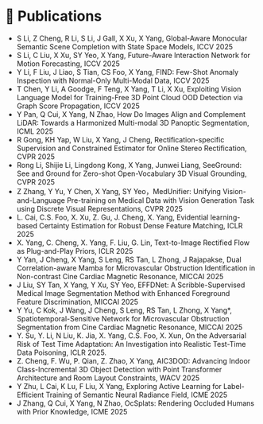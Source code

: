 # 📝 Publications 
-	S Li, Z Cheng, R Li, S Li, J Gall, X Xu, X Yang, Global-Aware Monocular Semantic Scene Completion with State Space Models, ICCV 2025
-	S Li, C Liu, X Xu, SY Yeo, X Yang, Future-Aware Interaction Network for Motion Forecasting, ICCV 2025
-	Y Li, F Liu, J Liao, S Tian, CS Foo, X Yang, FIND: Few-Shot Anomaly Inspection with Normal-Only Multi-Modal Data, ICCV 2025
-	T Chen, Y Li, A Goodge, F Teng, X Yang, T Li, X Xu, Exploiting Vision Language Model for Training-Free 3D Point Cloud OOD Detection via Graph Score Propagation, ICCV 2025
-	Y Pan, Q Cui, X Yang, N Zhao, How Do Images Align and Complement LiDAR: Towards a Harmonized Multi-modal 3D Panoptic Segmentation, ICML 2025
-	R Gong, KH Yap, W Liu, X Yang, J Cheng, Rectification-specific Supervision and Constrained Estimator for Online Stereo Rectification, CVPR 2025
-	Rong Li, Shijie Li, Lingdong Kong, X Yang, Junwei Liang, SeeGround: See and Ground for Zero-shot Open-Vocabulary 3D Visual Grounding, CVPR 2025
-	Z Zhang, Y Yu, Y Chen, X Yang, SY Yeo，MedUnifier: Unifying Vision-and-Language Pre-training on Medical Data with Vision Generation Task using Discrete Visual Representations, CVPR 2025 
-	L. Cai, C.S. Foo, X. Xu, Z. Gu, J. Cheng, X. Yang, Evidential learning-based Certainty Estimation for Robust Dense Feature Matching, ICLR 2025
-	X. Yang, C. Cheng, X. Yang, F. Liu, G. Lin, Text-to-Image Rectified Flow as Plug-and-Play Priors, ICLR 2025
-	Y Yan, J Cheng, X Yang, S Leng, RS Tan, L Zhong, J Rajapakse, Dual Correlation-aware Mamba for Microvascular Obstruction Identification in Non-contrast Cine Cardiac Magnetic Resonance, MICCAI 2025
-	J Liu, SY Tan, X Yang, Y Xu, SY Yeo, EFFDNet: A Scribble-Supervised Medical Image Segmentation Method with Enhanced Foreground Feature Discrimination, MICCAI 2025
-	Y Yu, C Kok, J Wang, J Cheng, S Leng, RS Tan, L Zhong, X Yang*, Spatiotemporal-Sensitive Network for Microvascular Obstruction Segmentation from Cine Cardiac Magnetic Resonance, MICCAI 2025
-	Y. Su, Y. Li, N Liu, K. Jia, X. Yang, C.S. Foo, X. Xun, On the Adversarial Risk of Test Time Adaptation: An Investigation into Realistic Test-Time Data Poisoning, ICLR 2025. 
-	Z. Cheng, F. Wu, P. Qian, Z. Zhao, X Yang, AIC3DOD: Advancing Indoor Class-Incremental 3D Object Detection with Point Transformer Architecture and Room Layout Constraints, WACV 2025
-	Y Zhu, L Cai, K Lu, F Liu, X Yang, Exploring Active Learning for Label-Efficient Training of Semantic Neural Radiance Field, ICME 2025
-	J Zhang, Q Cui, X Yang, N Zhao, OcSplats: Rendering Occluded Humans with Prior Knowledge, ICME 2025




